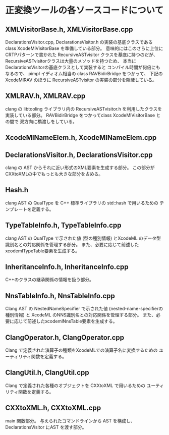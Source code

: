 # 正変換ツールの各ソースコードについて

## XMLVisitorBase.h, XMLVisitorBase.cpp

DeclarationsVisitor.cpp, DeclarationsVisitor.h の実装の基底クラスである
class XcodeMlVisitorBase を準備している部分。
意味的にはこのさらに上位に CRTPパターンで書かれた
RecursiveASTvisitor クラスを基底に持つのだが、
RecursiveASTvisitorクラスは大量のメソッドを持つため、
本当にDeclarationsVisitorの基底クラスとして実装すると
コンパイル時間が何倍にもなるので、
pimpl イディオム相当の class RAVBidirBridge をつかって、
下記のXcodeMlRAV のほうに RecursiveASTvisitor の実装の部分を隠蔽している。

## XMLRAV.h, XMLRAV.cpp

clang の libtooling ライブラリ内の
RecursiveASTvisitor.h を利用したクラスを実装している部分。
RAVBidirBridge をつかってclass XcodeMlVisitorBase との間で
双方向に橋渡しをしている。

## XcodeMlNameElem.h, XcodeMlNameElem.cpp

## DeclarationsVisitor.h, DeclarationsVisitor.cpp

clang の AST からそれに近い形式のXML要素を生成する部分。
この部分がCXXtoXMLの中でもっとも大きな部分を占める。

## Hash.h

clang AST の QualType を C++ 標準ライブラリの std::hash で用いるための
テンプレートを定義する。

## TypeTableInfo.h, TypeTableInfo.cpp

clang AST の QualType で示された値 (型の種別情報) とXcodeML のデータ型識別名との対応関係を管理する部分。
また、必要に応じて前述したxcodemlTypeTable要素を生成する。

## InheritanceInfo.h, InheritanceInfo.cpp

C++のクラスの継承関係の情報を扱う部分。

## NnsTableInfo.h, NnsTableInfo.cpp

Clang AST の NestedNameSpecifier で示された値 (nested-name-specifierの種別情報) と XcodeML のNNS識別名との対応関係を管理する部分。
また、必要に応じて前述したxcodemlNnsTable要素を生成する。

## ClangOperator.h, ClangOperator.cpp

Clang で定義された演算子の種類をXcodeMLでの演算子名に変換するための
ユーティリティ関数を定義する。

## ClangUtil.h, ClangUtil.cpp

Clang で定義された各種のオブジェクトを CXXtoXML で用いるための
ユーティリティ関数を定義する。

## CXXtoXML.h, CXXtoXML.cpp

main 関数部分。
与えられたコマンドラインから AST を構成し、
DeclarationsVisitor にAST を渡す部分。
